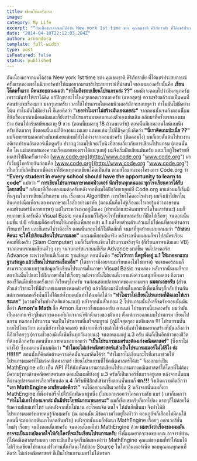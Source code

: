 ```yaml
---
title: เขียนโค้ดครั้งแรก
image:
category: My Life
excerpt: "“อันเนื่องมาจากผมได้อ่าน New york 1st time ของ คุณธนชาติ ศิริภัทราชัย ที่ได้แชร์ประสบการณ์ครั้งแรกของเขาในนิวยอร์คทำให้ผมอยากมาแชร์ประสบการณ์ที่น่าสนใจ"
date: "2014-04-10T22:12:03.284Z"
author: arnondora
template: full-width
type: post
isFeatured: false
status: published
---
```


อันเนื่องมาจากผมได้อ่าน New york 1st time ของ คุณธนชาติ ศิริภัทราชัย ที่ได้แชร์ประสบการณ์ครั้งแรกของเขาในนิวยอร์คทำให้ผมอยากมาแชร์ประสบการณ์ที่น่าสนใจของผมเองครับนั้นคือ **เขียนโค๊ตครั้งแรก** **มีคนชอบถามผมว่า "ทำไมถึงชอบเขียนโปรแกรมล่ะ ??"** ผมมักจะตอบไปว่ามันสนุกครับ เพราะมันทำให้เราได้คิด แก้ปัญหาอะไรใหม่ๆตลอดเวลาเลยครับ (แหลสุดๆ) ความจริงแล้วผมเป็นคนที่ค่อนข้างจะเรื่องมาก มากๆเลยครับ เวลาใช้โปรแกรมในคอมพิวเตอร์มักจะชอบพูดว่า ทำไมมันไม่มีอย่างโน้น ทำไมมันไม่มีอย่างงี้ ก็เลยคิดว่า **"เออทำไมเราไม่สร้างมันเองเลยล่ะ"** จากตอนนั้นจนถึงตอนนั้ีผมก็ยังเรื่องมากเหมือนเดิมและก็ยังสร้างโปรแกรมมาตอบสนองตัวเองเช่นเดิม กลับมาที่ครั้งแรกของผมบ้าง ย้อนไปครับสมัยผมอายุ 9 ขวบ (ตอนนี้ผมอายุ 18 ถ้วนนะครับ) ตอนนั้นมีเกมออนไลน์เกมนึงครับ ฮิตมากๆ ซึ่งตอนนั้นผมก็ติดงอมแงมเลย แต่พอเล่นๆไปก็มีจุดๆนึงคิดว่า **"นี่เราติดเกมป่ะเนี่ย ??"** ผมจึงพยายามออกห่างมันหน่อยแต่ผมก็ยังไม่ห่างจากคอมน่ะครับ (ติดคอมไง) ผมก็เลยดั้นด้นไปหางานอดิเรกทำบนอินเตอร์เน็ตดูครับ ปรากฏว่าผมไปเจอเว็บนึงที่สอนเกี่ยวกับการเขียนโปรแกรม (ตอนนั้นคือ โห แม่งตอบสนองความเรื่องมากของเราได้แน่ๆเลย) ผมจึงเริ่มฝึกเขียนมันครับ และเว็บผู้โชคร้ายที่ผมเข้าไปฝึกครั้งแรกคือ [www.code.org](http://www.code.org "www.code.org") มาที่เว็บผู้โชคร้ายกันก่อนคือ [www.code.org](http://www.code.org "www.code.org") เป็นเว็บที่เกิดขึ้นมาเพื่ออยากให้คนทุกคนเขียนโค๊ตเป็นกัน ตามสโลแกนของโครงการ Code.org ว่า **“Every student in every school should have the opportunity to learn to code“** แปลว่า **“ การเขียนโปรแกรมภาษาคอมพิวเตอร์ นักเรียนทุกคนและ ทุกโรงเรียนควรได้รับโอกาสนั้น”** กลับมาที่เรื่องของผมต่อครับหลังจากที่ผมได้ฝึกวิทยายุทธ์ที่ Code.org มาแล้วผมก็เริ่มมีพื้นฐานในการเขียนโปรแกรม เช่น เรื่องของ Algorithm การเรียงโค๊ตอะไรต่างๆ ผมจึงเข้าไปหาในอินเตอร์เน็ตเพื่อจะลองหาภาษาอะไรสักอย่างมาหัด (ตอนนั้นคือไม่รู้เรื่องอะไรเลยรู้แค่ว่าภาษาบนคอมพิวเตอร์มีหลายภาษา) แต่ในระหว่างหาอยู่นั้นเอง (ทำเหมือนซะค้นพบซากไดโนเสาร์แนะ) ผมก็พบภาษานึงครับคือ Visual Basic ตอนนั้นผมก็ไม่รู้อะไรทั้งนั้นแหละครับ ก็ฝึกไปเรื่อยๆ จนตอนนั้นผมขั้น ป.6 ครับผมก็ต้องเรียนให้มากขึ้นเพื่อสอบเข้า ม.1 แต่โดยส่วนตัวแล้วผมไม่ใช่คนที่ชอบด้านการเรียนเท่าไหร่ และก็เกรดใช่ว่าดีอะไร ตอนนั้นสอบไปก็ไม่ติิดสักที่ จนมาที่สุดท้ายแม่บอกผมว่า **"ถ้าสอบติดนะ จะให้ไปเรียนเขียนโปรแกรมเลย"** และผมก็สอบติดจริง หลังจากนั้นแม่ผมก็พาไปสมัครเรียนคอมที่นึงครับ (Siam Computer) ผมก็เริ่มเรียนเขียนโปรแกรมจริงๆจัง (ก็เรียนภาษาเดิมเลย VB) จากตอนแรกผมเขียนมั่วๆ งงๆ จนจบคอร์สแรกผมก็เริ่ม Advance มากขึ้น จนไปลงคอร์ส Advance ระหว่างเรียนก็เริ่มและ ฐานข้อมูล ตอนนั้นคือ **"อะไรว้าาาา นี่ตรูพึ่งอยู่ ม.1 ให้มาออกแบบฐานข้อมูล แล้วเขียนโปรแกรมเชื่อมอีก"** (ได้ข่าวว่ามึงอยากมาเรียนเองไม่ใช่เหรอ) จนจบคอร์สผมก็สามารถออกแบบฐานข้อมูลกับเขียนโปรแกรมในภาษา Visual Basic จนคล่อง หลังจากนั้นผมก็จากสถาบันนั้นไปและไปฝึกภาษาอื่นไปเรื่อยๆ หลังจากนั้นไม่นานก็เวลาแห่งความสนุกห็หมดลง ถึงเวลาของชีวิตเด็กมัธยมครั้งแรก ก็เรียนๆไปครับ จนก่อนสอบปลายภาคของเทอมแรก **ผมตกเลขครับ** (ส่วนตัวแล้ววิชาอะไรที่มีตัวเลขผมแขยงหมดล่ะครับ) แล้วก็ต้องมานั่งซ่อมในขณะที่เพื่อนอื่นๆก็กลับบ้านกัน แต่การตกเลขครั้งนั้นก็ไม่ได้แย่ทั้งหมดมันทำให้ผมคิดได้ว่า **"ทำไมเราไม่เขียนโปรแกรมที่คิดเลขให้เราซะเลย"** (ความชั่วเริ่มบังเกิดสิแล้วนะแก) หลังจากนั้นสักเทอม 2 โปรแกรมนั้่นก็เสร็จครับตอนนั้นมันชื่อว่า **Arnon's Math** ชื่อ Arnon ก็มาจากชื่อผมเองครับ อานนท์ โปรแกรมนี้แหละครับ ผมว่ามันเป็นผลงานจริงๆชิ้นแรกของผมที่เกิดจากนำ้พักน้ำแรงของตัวเอง ตั้งแต่การออกแบบโปรแกรม เขียนโปแกรม ทดสอบโปรแกรม จนเป็นโปรแกรมที่เสร็จสมบูรณ์ (ภูมิใจสุดๆอะ แต่ชิบหาย !!! โปรแกรมนั้นหายไปไหนว้าาา ตอนนี้ยังหาไม่เจอเลย) หลังจากที่สร้างแล้วใช้จริงมันทำให้ผมอยากสร้างที่มันอลังกว่านี้อีกเรื่อยๆๆ (ความชั่วของมึงนี่เพิ่มขึ้นทุกวันเลยนะ) จนตอนผมอยู่ ม.3 ครับ มันก็เป็นอีกก้าวของชีวิตที่ต้องเลือกครับ ตอนนั้นหลายคนชอบบอกว่า **"เป็นโปรแกรมเมอร์นะต้องเก่งคณิตศาสตร์"** (ซึ่งเราไม่เก่งไง) ซึ่งผมตอนนั้นผมคิดว่า **"ทำไมอะไม่เก่งคณิตศาสตร์แล้วเป็นโปรแกรมเมอร์ไม่ได้รึไง ค่ะ !!!!!!!"** ตอนนั้นก็คิดต่อต้านความคิดนั้นจนมาคิดได้ว่า "ทำไมเราไม่เขียนอะไรที่เอามาช่วยให้โปรแกรมเมอร์ที่ไม่เก่งคณิตศาสาตร์ เขียนโปรแกรมที่ใช้คณิตศาสตร์ได้ล่ะ" จึงออกมาเป็น MathEngine ครับ เป็น API ที่ให้นักพัฒนาสามารถเขียนโปรแกรมทางคณิตศาสตร์ได้โดยที่ไม่ต้องมีความรู้ทางด้านคณิตศาสตร์เลย ตอนนั้นผมก็ยังอยู่ ม.3 ครับก็เป็นเวอร์ชั่นแรกอยู่เลย หลังจากนั้นผมก็ผ่านอุปสรรคการเลือกเรียนต่อ ม.4 ก็เริ่มมีฟิสิกส์เข้ามาซึ่งตอนนั้นผมก็ **ตก !!!** จึงเกิดความคิดอีกว่า **"เอา MathEngine มาเขียนต่อดีกว่า"** จนได้ออกมาเป็นเวอร์ชั่น 2 หลังจากนั้นผมก็เอา MathEngine ที่พึ่งทำเสร็จไปให้นักพัฒนาผู้หนึ่ง (ไม่บอกหรอกว่าใครความลับ แบร่ ) เขาก็บอกว่า **"ทำไมไม่เอาไปลงแจกล่ะ มันมีประโยชน์มากมายเลยนะ"** ผมก็เชื่อเขาครับก็เอาไปลง แรกๆก็ไม่ค่อยได้รับความนิยมเท่าไหร่ แต่หลังจากนั้นไม่นาน อะไรดนจิต ดนใจ ให้มันฮิตขึ้นมา จึงทำให้มีโปรแกรมเมอร์หลายคนรู้จักผมครับ (ณ ตอนนั้น มีข้อความวิ่งอยู่ในหัวว่า ตอนกูอัพก็เสือกไม่มีคนใช้ ตอนนี้จะลบออกดันมาโหลดกันพรึบ) หลังจากนั้นผมก็พัฒนา MathEngine เรื่อยๆ ออกเวอร์ชั่นใหม่ๆ เรื่อยๆ จนถึงตอนนี้เลยครับ จนตอนนี้ผมก็ทำ MathEngine ด้วย **ผมหวังว่าเรื่องของผมมันอาจจะเป็นแรงบัลดาลใจให้กับใครที่จะเริ่มเขียนโปรแกรมครับ** ทั้งนี้ผมอยากจะขอขอบคุณ อาจารย์ท่านที่ให้คณิตศาสตร์ผมตก เพราะมันเป็นจุดเริ่มต้นของคำว่า MathEngine คุณแม่ของผมที่ทำให้ผมได้ไปเรียนเขียนโปรแกม ฝรั่งท่านนั้นที่แนะให้ปล่อย Source ในโลกอินเตอร์เน็ต ขอบคุณคนทุกคนที่คิดว่า ไม่เก่งคณิตศาสตร์ ก็เป็นโปรแกรมเมอร์ไม่ได้หรอก
